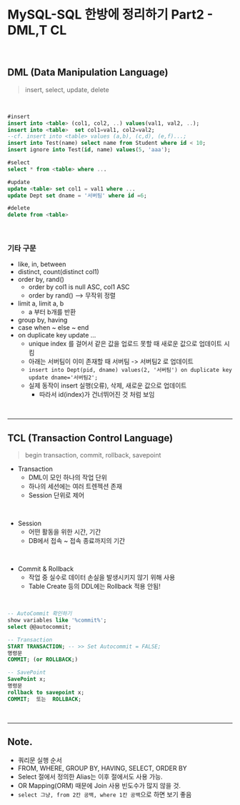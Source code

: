# MySQL-SQL 한방에 정리하기 Part2 - DML,T CL

<br>

## DML (Data Manipulation Language)

> insert, select, update, delete

<br>

```sql
#insert
insert into <table> (col1, col2, ..) values(val1, val2, ..);
insert into <table>  set col1=val1, col2=val2;
--cf. insert into <table> values (a,b), (c,d), (e,f)...;
insert into Test(name) select name from Student where id < 10;
insert ignore into Test(id, name) values(5, 'aaa');

#select
select * from <table> where ...

#update
update <table> set col1 = val1 where ...
update Dept set dname = '서버팀' where id =6;

#delete
delete from <table>
```

<br>

### 기타 구문

- like, in, between
- distinct, count(distinct col1)
- order by, rand()
  - order by col1 is null ASC, col1 ASC
  - order by rand() --> 무작위 정렬
- limit a, limit a, b
  - a 부터 b개를 반환
- group by, having
- case when ~ else ~ end
- on duplicate key update ...
  - unique index 를 걸어서 같은 값을 업로드 못할 때 새로운 값으로 업데이트 시킴
  - 아래는 서버팀이 이미 존재할 때 서버팀 -> 서버팀2 로 업데이트
  - `insert into Dept(pid, dname) values(2, '서버팀') on duplicate key update dname='서버팀2';`
  - 실제 동작이 insert 실행(오류), 삭제, 새로운 값으로 업데이트
    - 따라서 id(index)가 건너뛰어진 것 처럼 보임

<br>

---

## TCL (Transaction Control Language)

> begin transaction, commit, rollback, savepoint

- Transaction
  - DML이 모인 하나의 작업 단위
  - 하나의 세션에는 여러 트렌젝션 존재
  - Session 단위로 제어

<br>

- Session
  - 어떤 활동을 위한 시간, 기간
  - DB에서 접속 ~ 접속 종료까지의 기간

<br>

- Commit & Rollback
  - 작업 중 실수로 데이터 손실을 발생시키지 않기 위해 사용
  - Table Create 등의 DDL에는 Rollback 적용 안됨!

<br>

```sql
-- AutoCommit 확인하기
show variables like '%commit%';
select @@autocommit;

-- Transaction
START TRANSACTION; -- >> Set Autocommit = FALSE;
명령문
COMMIT; (or ROLLBACK;)

-- SavePoint
SavePoint x;
명령문
rollback to savepoint x;
COMMIT;  또는  ROLLBACK;
```

<br>

---

## Note.

- 쿼리문 실행 순서
- FROM, WHERE, GROUP BY, HAVING, SELECT, ORDER BY
- Select 절에서 정의한 Alias는 이후 절에서도 사용 가능.
- OR Mapping(ORM) 때문에 Join 사용 빈도수가 많지 않을 것.
- `select 그냥, from 2칸 공백, where 1칸 공백`으로 하면 보기 좋음
